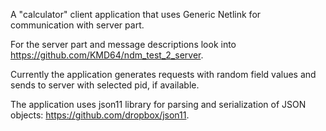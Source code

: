 A "calculator" client application that uses Generic Netlink for communication with server part.

For the server part and message descriptions look into https://github.com/KMD64/ndm_test_2_server.

Currently the application generates requests with random field values and sends to server with selected pid, if available.

The application uses json11 library for parsing and serialization of JSON objects: https://github.com/dropbox/json11.
